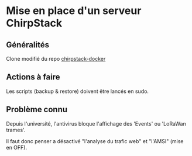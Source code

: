 # Mise en place d'un serveur ChirpStack

## Généralités

Clone modifié du repo [chirpstack-docker](https://github.com/chirpstack/chirpstack-docker)

## Actions à faire

Les scripts (backup & restore) doivent être lancés en sudo.

## Problème connu

Depuis l'université, l'antivirus bloque l'affichage des 'Events' ou 'LoRaWan trames'.

Il faut donc penser a désactivé "l'analyse du trafic web" et "l'AMSI" (mise en OFF).
